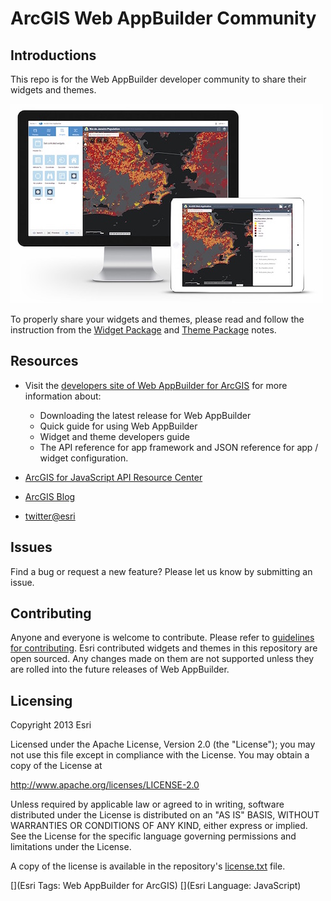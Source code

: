 ArcGIS Web AppBuilder Community
====================

## Introductions
This repo is for the Web AppBuilder developer community to share their widgets and themes.

![WAB](wab.jpg)

To properly share your widgets and themes, please read and follow the instruction from the [Widget Package](widgets/README.md) and [Theme Package](themes/README.md) notes.

## Resources
* Visit the [developers site of Web AppBuilder for ArcGIS](https://developers.arcgis.com/web-appbuilder/) for more information about:
    * Downloading the latest release for Web AppBuilder
    * Quick guide for using Web AppBuilder
    * Widget and theme developers guide
    * The API reference for app framework and JSON reference for app / widget configuration.

* [ArcGIS for JavaScript API Resource Center](http://developers.arcgis.com)
* [ArcGIS Blog](http://blogs.esri.com/esri/arcgis/)
* [twitter@esri](http://twitter.com/esri)

## Issues
Find a bug or request a new feature? Please let us know by submitting an issue.

## Contributing
Anyone and everyone is welcome to contribute. Please refer to [guidelines for contributing](https://github.com/esri/contributing). Esri contributed widgets and themes in this repository are open sourced. Any changes made on them are not supported unless they are rolled into the future releases of Web AppBuilder.

## Licensing
Copyright 2013 Esri

Licensed under the Apache License, Version 2.0 (the "License"); you may not use this file except in compliance with the License. You may obtain a copy of the License at

   http://www.apache.org/licenses/LICENSE-2.0

Unless required by applicable law or agreed to in writing, software distributed under the License is distributed on an "AS IS" BASIS, WITHOUT WARRANTIES OR CONDITIONS OF ANY KIND, either express or implied. See the License for the specific language governing permissions and limitations under the License.

A copy of the license is available in the repository's [license.txt](license.txt) file.

[](Esri Tags: Web AppBuilder for ArcGIS)
[](Esri Language: JavaScript)
